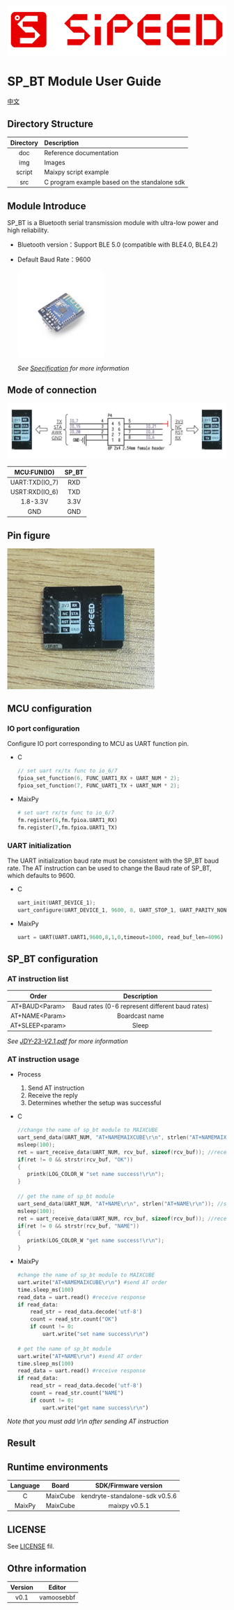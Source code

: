 <img src="img/icon_sipeed2.png" style="zoom:80%;" />

# SP_BT  Module User Guide

[中文](README_CN.md)

## Directory Structure
| Directory | Description                                   |
| :-------: | :-------------------------------------------- |
|    doc    | Reference documentation                       |
|    img    | Images                                        |
|  script   | Maixpy script example                         |
|    src    | C program example based on the standalone sdk |

## Module Introduce

SP_BT is a Bluetooth serial transmission module with ultra-low power and high reliability.

* Bluetooth version：Support BLE 5.0 (compatible with BLE4.0, BLE4.2)

* Default Baud Rate：9600

  <img src="img/sp_bt.png" alt="SP_BT" style="zoom: 50%;" />

  *See [Specification](doc/SP-BT规格书V1.0.pdf) for more information*

## Mode of connection

![](img/connection.png)

|  MCU:FUN(IO)   | SP_BT |
| :------------: | :---: |
| UART:TXD(IO_7) |  RXD  |
| USRT:RXD(IO_6) |  TXD  |
|    1.8-3.3V    | 3.3V  |
|      GND       |  GND  |

## Pin figure

<img src="img/sp_bt_back.jpg" style="zoom:80%;" />

## MCU configuration

### IO port configuration

Configure IO port corresponding to MCU as UART function pin.

* C

  ```c
  // set uart rx/tx func to io_6/7
  fpioa_set_function(6, FUNC_UART1_RX + UART_NUM * 2);
  fpioa_set_function(7, FUNC_UART1_TX + UART_NUM * 2);
  ```

* MaixPy

  ```python
  # set uart rx/tx func to io_6/7
  fm.register(6,fm.fpioa.UART1_RX)
  fm.register(7,fm.fpioa.UART1_TX)
  ```

### UART  initialization

The UART initialization baud rate must be consistent with the SP_BT baud rate. The AT instruction can be used to change the Baud rate of SP_BT, which defaults to 9600.

* C

  ```c
  uart_init(UART_DEVICE_1);
  uart_configure(UART_DEVICE_1, 9600, 8, UART_STOP_1, UART_PARITY_NONE);
  ```

* MaixPy

  ```python
  uart = UART(UART.UART1,9600,8,1,0,timeout=1000, read_buf_len=4096)
  ```

## SP_BT  configuration

### AT instruction list

|       Order        |                      Description                       |
| :---------------: | :---------------------------------------------: |
| AT+BAUD\<Param\>  | Baud rates (0-6 represent different baud rates) |
| AT+NAME\<Param\>  |                 Boardcast name                  |
| AT+SLEEP\<param\> |                      Sleep                      |

*See [JDY-23-V2.1.pdf](doc/JDY-23-V2.1.pdf) for more information*

### AT  instruction usage

* Process
  1. Send AT instruction
  2. Receive the reply
  3. Determines whether the setup was successful

* C

  ```c
  //change the name of sp_bt module to MAIXCUBE
  uart_send_data(UART_NUM, "AT+NAMEMAIXCUBE\r\n", strlen("AT+NAMEMAIXCUBE\r\n")); //send AT order
  msleep(100);
  ret = uart_receive_data(UART_NUM, rcv_buf, sizeof(rcv_buf)); //receive response
  if(ret != 0 && strstr(rcv_buf, "OK"))
  {
     printk(LOG_COLOR_W "set name success!\r\n");
  }
  
  // get the name of sp_bt module
  uart_send_data(UART_NUM, "AT+NAME\r\n", strlen("AT+NAME\r\n")); //send AT order
  msleep(100);
  ret = uart_receive_data(UART_NUM, rcv_buf, sizeof(rcv_buf)); //receive response
  if(ret != 0 && strstr(rcv_buf, "NAME"))
  {
     printk(LOG_COLOR_W "get name success!\r\n");
  }
  ```

* MaixPy

  ```python
  #change the name of sp_bt module to MAIXCUBE
  uart.write("AT+NAMEMAIXCUBE\r\n") #send AT order
  time.sleep_ms(100)
  read_data = uart.read() #receive response
  if read_data:
      read_str = read_data.decode('utf-8')
      count = read_str.count("OK")
      if count != 0:
          uart.write("set name success\r\n")
  
  # get the name of sp_bt module
  uart.write("AT+NAME\r\n") #send AT order
  time.sleep_ms(100)
  read_data = uart.read() #receive response
  if read_data:
      read_str = read_data.decode('utf-8')
      count = read_str.count("NAME")
      if count != 0:
          uart.write("get name success\r\n")
  ```

*Note that you must add \r\n after sending AT instruction*

## Result



## Runtime environments

|  Language  |  Board  | SDK/Firmware version |
| :----: | :------: | :------------------------------: |
|   C    | MaixCube | kendryte-standalone-sdk v0.5.6 |
| MaixPy | MaixCube |         maixpy v0.5.1          |

## LICENSE

See [LICENSE](LICENSE.md) fil.

## Othre information

|  Version  | Editor |
| :----: | :------: |
|   v0.1    | vamoosebbf |

